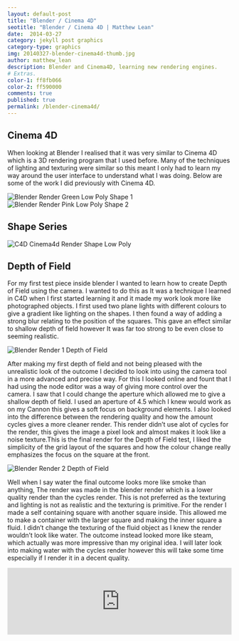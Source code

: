 ```yaml
---
layout: default-post
title: "Blender / Cinema 4D"
seotitle: "Blender / Cinema 4D | Matthew Lean"
date:  2014-03-27
category: jekyll post graphics
category-type: graphics
img: 20140327-blender-cinema4d-thumb.jpg
author: matthew_lean
description: Blender and Cinema4D, learning new rendering engines.
# Extras.
color-1: ff8fb066
color-2: ff590000
comments: true
published: true
permalink: /blender-cinema4d/
---
```


## Cinema 4D

When looking at Blender I realised that it was very similar to Cinema 4D which is a 3D rendering program that I used before. Many of the techniques of lighting and texturing were similar so this meant I only had to learn my way around the user interface to understand what I was doing.
Below are some of the work I did previously with Cinema 4D.

<div href="#" data-featherlight="{{ site.url }}/assets/site-post/blender-green-1.jpg" class="img"><img alt="Blender Render Green Low Poly Shape 1" src="{{ site.url }}/assets/site-post/blender-green-1.jpg"></div>

<div href="#" data-featherlight="{{ site.url }}/assets/site-post/blender-pink-2.jpg" class="img"><img alt="Blender Render Pink Low Poly Shape 2" src="{{ site.url }}/assets/site-post/blender-pink-2.jpg"></div>

## Shape Series

<div href="#" data-featherlight="{{ site.url }}/assets/site-post/shape-series-c4d.jpg" class="img"><img alt="C4D Cinema4d Render Shape Low Poly" src="{{ site.url }}/assets/site-post/shape-series-c4d.jpg"></div>

## Depth of Field

For my first test piece inside blender I wanted to learn how to create Depth of Field using the camera. I wanted to do this as It was a technique I learned in C4D when I first started learning it and it made my work look more like photographed objects. I first used two plane lights with different colours to give a gradient like lighting on the shapes. I then found a way of adding a strong blur relating to the position of the squares. This gave an effect similar to shallow depth of field however It was far too strong to be even close to seeming realistic.

<div href="#" data-featherlight="{{ site.url }}/assets/site-post/blender-render-1.jpg" class="img"><img alt="Blender Render 1 Depth of Field" src="{{ site.url }}/assets/site-post/blender-render-1.jpg"></div>

After making my first depth of field and not being pleased with the unrealistic look of the outcome I decided to look into using the camera tool in a more advanced and precise way. For this I looked online and fount that I had using the node editor was a way of giving more control over the camera. I saw that I could change the aperture which allowed me to give a shallow depth of field. I used an aperture of 4.5 which I knew would work as on my Cannon this gives a soft focus on background elements.
I also looked into the difference between the rendering quality and how the amount cycles gives a more cleaner render.
This render didn’t use alot of cycles for the render, this gives the image a pixel look and almost makes it look like a noise texture.This is the final render for the Depth of Field test, I liked the simplicity of the grid layout of the squares and how the colour change really emphasizes the focus on the square at the front.

<div href="#" data-featherlight="{{ site.url }}/assets/site-post/blender-render-2.jpg" class="img"><img alt="Blender Render 2 Depth of Field" src="{{ site.url }}/assets/site-post/blender-render-2.jpg"></div>

Well when I say water the final outcome looks more like smoke than anything, The render was made in the blender render which is a lower quality render than the cycles render. This is not preferred as the texturing and lighting is not as realistic and the texturing is primitive. For the render I made a self containing square with another square inside. This allowed me to make a container with the larger square and making the inner square a fluid. I didn’t change the texturing of the fluid object as I knew the render wouldn’t look like water. The outcome instead looked more like steam, which actually was more impressive than my original idea. I will later look into making water with the cycles render however this will take some time especially if I render it in a decent quality.

<iframe src="https://player.vimeo.com/video/90186392" width="100%" height="auto" frameborder="0" allowfullscreen="allowfullscreen"></iframe>
